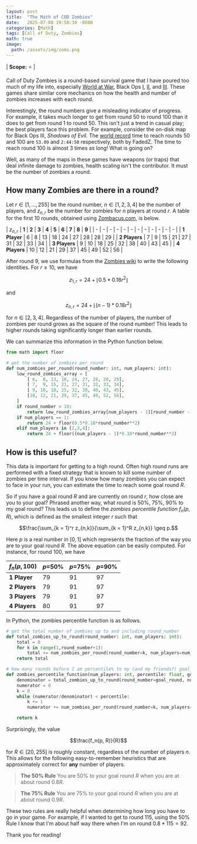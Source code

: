 ```yaml
---
layout: post
title:  "The Math of COD Zombies"
date:   2025-07-08 19:58:30 -0600
categories: [Math]
tags: [Call of Duty, Zombies]
math: true
image:
  path: /assets/img/zoms.png
---
```


| **Scope:** ⭐ |

Call of Duty Zombies is a round-based survival game that I have poured too much of my life into, especially [World at War](https://en.wikipedia.org/wiki/Call_of_Duty%3A_World_at_War), Black Ops [I](https://en.wikipedia.org/wiki/Call_of_Duty:_Black_Ops), [II](https://en.wikipedia.org/wiki/Call_of_Duty:_Black_Ops_II), and [III](https://en.wikipedia.org/wiki/Call_of_Duty:_Black_Ops_III). These games share similar core mechanics on how the health and number of zombies increases with each round. 

Interestingly, the round numbers give a misleading indicator of progress. For example, it takes much longer to get from round 50 to round 100 than it does to get from round 1 to round 50. This isn't just a trend in casual play; the best players face this problem. For example, consider the on-disk map for Black Ops III, *Shadows of Evil*. The [world record](https://zwr.gg/leaderboards/bo3/50-speedrun/shadows-of-evil/#classic-gobblegum) time to reach rounds $50$ and $100$ are `53.09` and `2:44:50` respectively, both by FadedZ. The time to reach round $100$ is almost $3$ times as long! What is going on?

Well, as many of the maps in these games have weapons (or traps) that deal infinite damage to zombies, health scaling isn't the contributor. It must be the number of zombies a round.

## How many Zombies are there in a round?

Let $r \in [1, \dots, 255]$ be the round number, $n \in [1, 2, 3, 4]$ be the number of players, and $z_{n, r}$ be the number for zombies for $n$ players at round $r$. A table for the first $10$ rounds, obtained using [Zombacus.com](https://www.zombacus.com/zombiecalculator), is below.

| $z_{n, r}$ | **1** | **2** | **3** | **4** | **5** | **6** | **7** | **8** | **9** |
| - | - | - | - | - | - | - | - | - | - | - | - |
| **1 Player** | $6$ | $8$ | $13$ | $18$ | $24$ | $27$ | $28$ | $28$ | $29$ |
| **2 Players** | $7$ | $9$ | $15$ | $21$ | $27$ | $31$ | $32$ | $33$ | $34$ |
| **3 Players** | $9$ | $10$ | $18$ | $25$ | $32$ | $38$ | $40$ | $43$ | $45$ |
| **4 Players** | $10$ | $12$ | $21$ | $29$ | $37$ | $45$ | $49$ | $52$ | $56$ |

After round $9$, we use formulas from the [Zombies wiki](https://callofduty.fandom.com/wiki/Zombies_(Treyarch)#Amount) to write the following identities. For $r \geq 10$, we have

$$z_{1,r} = 24 + \lfloor 0.5*0.18 r^2 \rfloor$$

and 

$$z_{n,r} = 24 + \lfloor (n-1)*0.18 r^2 \rfloor$$

for $n \in [2, 3, 4]$. Regardless of the number of players, the number of zombies per round grows as the square of the round number! This leads to higher rounds taking significantly longer than earlier rounds.

We can summarize this information in the Python function below.

```python
from math import floor

# get the number of zombies per round
def num_zombies_per_round(round_number: int, num_players: int):
    low_round_zombies_array = [
        [ 6,  8, 13, 18, 24, 27, 28, 28, 29], 
        [ 7,  9, 15, 21, 27, 31, 32, 33, 34], 
        [ 9, 10, 18, 25, 32, 38, 40, 43, 45], 
        [10, 12, 21, 29, 37, 45, 49, 52, 56], 
    ]
    if round_number < 10:
        return low_round_zombies_array[num_players - 1][round_number - 1]
    if num_players == 1:
        return 24 + floor(0.5*0.18*round_number**2)
    elif num_players in [2,3,4]:
        return 24 + floor((num_players - 1)*0.18*round_number**2)
```

## How is this useful?

This data is important for getting to a high round. Often high round runs are performed with a fixed strategy that is known to kill some number of zombies per time interval. If you know how many zombies you can expect to face in your run, you can estimate the time to reach some goal round $R$.

So if you have a goal round $R$ and are currently on round $r$, how close are you to your goal? Phrased another way, what round is $50\%$, $75\%$, $90\%$ to my goal round? This leads us to define the *zombies percentile function* $f_n(p,R)$, which is defined as the smallest integer $r$ such that

$$\frac{\sum_{k = 1}^r z_{n,k}}{\sum_{k = 1}^R z_{n,k}} \geq p.$$

Here $p$ is a real number in $[0,1]$ which represents the fraction of the way you are to your goal round $R$. The above equation can be easily computed. For instance, for round $100$, we have 

| $f_n(p, 100)$ | $p=$**50%** | $p=$**75%** | $p=$**90%** |
| - | - | - | - |
| **1 Player** | $79$ | $91$ | $97$ |
| **2 Players** | $79$ | $91$ | $97$ |
| **3 Players** | $79$ | $91$ | $97$ |
| **4 Players** | $80$ | $91$ | $97$ |

In Python, the zombies percentile function is as follows.

```python
# get the total number of zombies up to and including round_number
def total_zombies_up_to_round(round_number: int, num_players: int):
    total = 0
    for k in range(1,round_number+1):
        total += num_zombies_per_round(round_number=k, num_players=num_players)
    return total

# how many rounds before I am percentile% to my (and my friends?) goal_round?
def zombies_percentile_function(num_players: int, percentile: float, goal_round: int):
    denominator = total_zombies_up_to_round(round_number=goal_round, num_players=num_players)
    numerator = 0
    k = 0
    while (numerator/denominator) < percentile:
        k += 1
        numerator += num_zombies_per_round(round_number=k, num_players=num_players)

    return k
```

Surprisingly, the value 

$$\frac{f_n(p, R)}{R}$$

for $R \in [20,255]$ is roughly constant, regardless of the number of players $n$. This allows for the following easy-to-remember heuristics that are approximately correct for **any** number of players.

> **The 50% Rule** You are 50% to your goal round $R$ when you are at about round $0.8R$.


> **The 75% Rule** You are 75% to your goal round $R$ when you are at about round $0.9R$.

These two rules are really helpful when determining how long you have to go in your game. For example, if I wanted to get to round $115$, using the 50% Rule I know that I'm about half way there when I'm on round $0.8 * 115 = 92$.

Thank you for reading!
